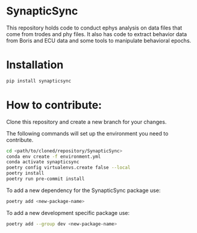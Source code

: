 # SynapticSync

This repository holds code to conduct ephys analysis on data files that come from trodes and phy files. It also has code to extract behavior data from Boris and ECU data and some tools to manipulate behavioral epochs.

# Installation

```bash
pip install synapticsync
```

# How to contribute:
Clone this repository and create a new branch for your changes. 

The following commands will set up the environment you need to contribute.

```bash
cd <path/to/cloned/repository/SynapticSync>
conda env create -f environment.yml
conda activate synapticsync
poetry config virtualenvs.create false --local
poetry install
poetry run pre-commit install
```

To add a new dependency for the SynapticSync package use:
```bash
poetry add <new-package-name>
```

To add a new development specific package use:
```bash
poetry add --group dev <new-package-name>
```
